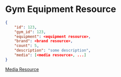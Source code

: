 # Gym Equipment Resource


```json
{
    "id": 123,
    "gym_id": 123,
    "equipment": <equipment resource>,
    "brand": <brand resource>,
    "count": 5,
    "description": "some description",
    "media": [<media resource>, ...]
}
```

[Media Resource](media.md)
